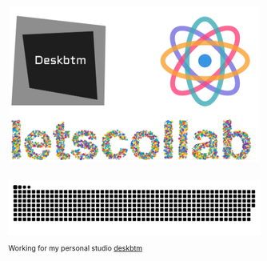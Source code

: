 <div align="center">
<a href="https://deskbtm.com" target="_blank">
  <img src="fuckit.svg"  width="500"/>
</a>
</div>
<br />
<br />

<div align="center">
  <img src="https://raw.githubusercontent.com/Nawbc/Nawbc/output/github-contribution-grid-snake.svg"/>
</div>

Working for my personal studio [deskbtm](https://www.deskbtm.com) 
